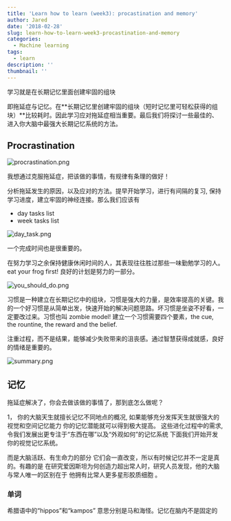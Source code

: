 ```yaml
---
title: 'Learn how to learn (week3): procastination and memory'
author: Jared
date: '2018-02-28'
slug: learn-how-to-learn-week3-procastination-and-memory
categories:
  - Machine learning
tags:
  - learn
description: ''
thumbnail: ''
---
```


<div class='alert-info'> 学习就是在长期记忆里面创建牢固的组块</div>

即拖延症与记忆。在**长期记忆里创建牢固的组块（短时记忆里可轻松获得的组块）**比较耗时。因此学习应对拖延症相当重要。最后我们将探讨一些最佳的、进入你大脑中最强大长期记忆系统的方法。

## Procrastination


<img src="https://i.loli.net/2018/02/26/5a93b18d5a2fd.png" alt="procrastination.png" title="procrastination.png" />

我想通过克服拖延症，把该做的事情，有规律有条理的做好！

分析拖延发生的原因，以及应对的方法。提早开始学习，进行有间隔的复习, 保持学习进度，建立牢固的神经连接。那么我们应该有

- day tasks list 
- week tasks list


<img src="https://i.loli.net/2018/02/28/5a96c132ecfb7.png" alt="day_task.png" title="day_task.png" />


一个完成时间也是很重要的。

在努力学习之余保持健康休闲时间的人，其表现往往胜过那些一味勤勉学习的人。eat your frog first! 良好的计划是努力的一部分。

<img src="https://i.loli.net/2018/02/28/5a96c132b1efc.png" alt="you_should_do.png" title="you_should_do.png" />


习惯是一种建立在长期记忆中的组块，习惯是强大的力量，是效率提高的关键。我的一个好习惯是从简单出发，快速开始的解决问题思路。坏习惯是坐姿不好看，一定要改过来。习惯也叫 zombie model! 建立一个习惯需要四个要素，the cue, the rountine, the reward and the belief.



注重过程，而不是结果，能够减少失败带来的沮丧感。通过智慧获得成就感，良好的情绪是重要的。

<img src="https://i.loli.net/2018/02/28/5a96c13371bf6.png" alt="summary.png" title="summary.png" />


## 记忆

拖延症解决了，你会去做该做的事情了，那到底怎么做呢？

1， 你的大脑天生就擅长记忆不同地点的概况, 如果能够充分发挥天生就很强大的视觉和空间记忆能力 你的记忆潜能就可以得到极大提高。 这些进化过程中的需求, 令我们发展出更专注于“东西在哪”以及“外观如何”的记忆系统 下面我们开始开发你的视觉记忆系统。

而是大脑活跃、有生命力的部分 它们会一直改变，所以有时候记忆并不一定是真的。有趣的是 在研究爱因斯坦为何创造力超出常人时，研究人员发现，他的大脑与常人唯一的区别在于 他拥有比常人更多星形胶质细胞 。


### 单词

希腊语中的“hippos”和“kampos” 意思分别是马和海怪。记忆在脑内不是固定的 